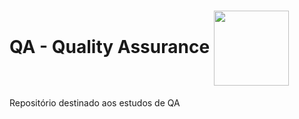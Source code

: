 # QA - Quality Assurance <img align="center" src="https://media.giphy.com/media/RkX2zcpO79EAf82ESl/giphy.gif" width="120"></h2>
Repositório destinado aos estudos de QA
